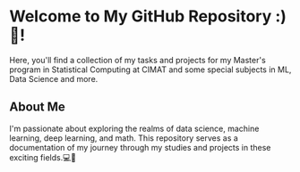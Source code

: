 # Welcome to My GitHub Repository :) 👋!

Here, you'll find a collection of my tasks and projects for my Master's program in Statistical Computing at CIMAT and some special subjects in ML, Data Science and more. 

## About Me
I'm passionate about exploring the realms of data science, machine learning, deep learning, and math. This repository serves as a documentation of my journey through my studies and projects in these exciting fields.💻🧠 

<!--
## Join Me
I'm excited to share my experiences and learnings with everyone. Feel free to explore my projects and reach out if you have any questions or insights to share me!
-->

<!--
**ThEmpiEric/ThEmpiEric** is a ✨ _special_ ✨ repository because its `README.md` (this file) appears on your GitHub profile.

Here are some ideas to get you started:

- 🔭 I’m currently working on ...
- 🌱 I’m currently learning ...
- 👯 I’m looking to collaborate on ...
- 🤔 I’m looking for help with ...
- 💬 Ask me about ...
- 📫 How to reach me: ...
- 😄 Pronouns: ...
- ⚡ Fun fact: ...
-->

